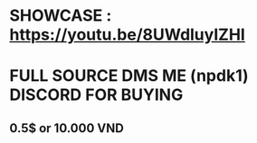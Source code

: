 # SHOWCASE : https://youtu.be/8UWdluyIZHI
# FULL SOURCE DMS ME (npdk1) DISCORD FOR BUYING
## 0.5$ or 10.000 VND
